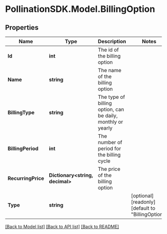 
# PollinationSDK.Model.BillingOption

## Properties

Name | Type | Description | Notes
------------ | ------------- | ------------- | -------------
**Id** | **int** | The id of the billing option | 
**Name** | **string** | The name of the billing option | 
**BillingType** | **string** | The type of billing option, can be daily, monthly or yearly | 
**BillingPeriod** | **int** | The number of period for the billing cycle | 
**RecurringPrice** | **Dictionary&lt;string, decimal&gt;** | The price of the billing option | 
**Type** | **string** |  | [optional] [readonly] [default to "BillingOption"]

[[Back to Model list]](../README.md#documentation-for-models)
[[Back to API list]](../README.md#documentation-for-api-endpoints)
[[Back to README]](../README.md)

